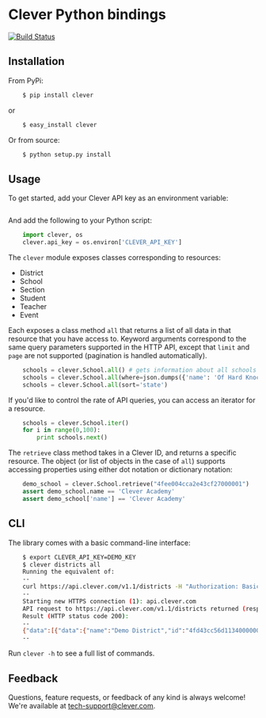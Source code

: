 # Clever Python bindings

[![Build Status](https://secure.travis-ci.org/Clever/clever-python.png)](http://travis-ci.org/Clever/clever-python)

## Installation

From PyPi:

```bash
    $ pip install clever
```

or

```bash
    $ easy_install clever
```

Or from source:

```bash
    $ python setup.py install
```

## Usage

To get started, add your Clever API key as an environment variable:

```export CLEVER_API_KEY="YOUR_API_KEY"
```

And add the following to your Python script:

```python
    import clever, os
    clever.api_key = os.environ['CLEVER_API_KEY']
```

The `clever` module exposes classes corresponding to resources:

* District
* School
* Section
* Student
* Teacher
* Event

Each exposes a class method `all` that returns a list of all data in that resource that you have access to. Keyword arguments correspond to the same query parameters supported in the HTTP API, except that `limit` and `page` are not supported (pagination is handled automatically).

```python
    schools = clever.School.all() # gets information about all schools you have access to
    schools = clever.School.all(where=json.dumps({'name': 'Of Hard Knocks'}))
    schools = clever.School.all(sort='state')
```

If you'd like to control the rate of API queries, you can access an iterator for a resource.

```python
    schools = clever.School.iter()
    for i in range(0,100):
        print schools.next()
```

The `retrieve` class method takes in a Clever ID, and returns a specific resource. The object (or list of objects in the case of `all`) supports accessing properties using either dot notation or dictionary notation:

```python
    demo_school = clever.School.retrieve("4fee004cca2e43cf27000001")
    assert demo_school.name == 'Clever Academy'
    assert demo_school['name'] == 'Clever Academy'
```

## CLI

The library comes with a basic command-line interface:

```bash
    $ export CLEVER_API_KEY=DEMO_KEY
    $ clever districts all
    Running the equivalent of:
    --
    curl https://api.clever.com/v1.1/districts -H "Authorization: Basic REVNT19LRVk="
    --
    Starting new HTTPS connection (1): api.clever.com
    API request to https://api.clever.com/v1.1/districts returned (response code, response body)     of (200, '{"data":[{"data":{"name":"Demo District","id":"4fd43cc56d11340000000005"},"uri":"/v1.1/districts/4fd43cc56d11340000000005"}],"links":[{"rel":"self","uri":"/v1.1/districts"}]}')
    Result (HTTP status code 200):
    --
    {"data":[{"data":{"name":"Demo District","id":"4fd43cc56d11340000000005"},"uri":"/v1.1/districts/4fd43cc56d11340000000005"}],"links":[{"rel":"self","uri":"/v1.1/districts"}]}
    --
```

Run `clever -h` to see a full list of commands.

## Feedback

Questions, feature requests, or feedback of any kind is always welcome! We're available at [tech-support@clever.com](mailto:tech-support@clever.com).

